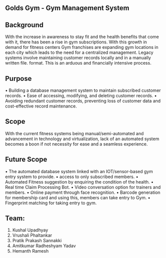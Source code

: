 ## Golds Gym - Gym Management System
## Background
With the increase in awareness to stay fit and the health benefits that come with it, there has been
a rise in gym subscriptions. With this growth in demand for fitness centers Gym franchises are
expanding gym locations in each city which leads to the need for a centralized management.
Legacy systems involve maintaining customer records locally and in a manually written file.
format. This is an arduous and financially intensive process.

## Purpose
• Building a database management system to maintain subscribed customer records.
• Ease of accessing, modifying, and deleting customer records. 
• Avoiding redundant customer records, preventing loss of customer data and cost-effective record maintenance.

## Scope
With the current fitness systems being manual/semi-automated and advancement in technology
and virtualization, lack of an automated system becomes a boon if not necessity for ease and a
seamless experience.

## Future Scope
•	The automated database system linked with an IOT/sensor-based gym entry system to provide.
•	access to only subscribed members.
•	Automated Fitness suggestion by enquiring the condition of the health.
•	Real time Claim Processing Bot.
•	Video conversation option for trainers and members.
•	Online payment through face recognition.
•	Barcode generation for membership card and using this, members can take entry to Gym.
•	Fingerprint matching for taking entry to gym.

## Team:
1. Kushal Upadhyay
2. Vrushali Phaltankar
3. Pratik Prakash Sannakki
4. Amitkumar Radheshyam Yadav
5. Hemanth Ramesh
